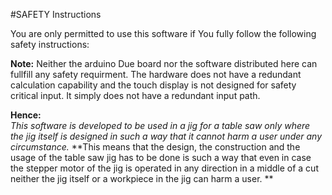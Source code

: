 #SAFETY Instructions

You are only permitted to use this software if You fully follow the following safety instructions:

**Note:** Neither the arduino Due board nor the software distributed here can fullfill any safety requirment. The hardware does not have a redundant calculation capability and the touch display is not designed for safety critical input. It simply does not have a redundant input path.

**Hence:**  
_This software is developed to be used in a jig for a table saw only where the jig itself is designed in such a way that it cannot harm a user under any circumstance._
**This means that the design, the construction and the usage of the table saw jig has to be done is such a way that even in case the stepper motor of the jig is operated in any direction in a middle of a cut neither the jig itself or a workpiece in the jig can harm a user. **





  